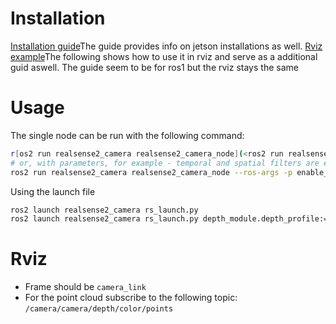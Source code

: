# Installation
[Installation guide](https://github.com/IntelRealSense/realsense-ros/tree/ros2-development)The guide provides info on jetson installations as well.
[Rviz example](https://www.youtube.com/watch?v=d7JaQvmrVFA&ab_channel=MouserElectronics)The following shows how to use it in rviz and serve as a additional guid aswell. The guide seem to be for ros1 but the rviz stays the same
# Usage
The single node can be run with the following command:
```bash
r[os2 run realsense2_camera realsense2_camera_node](<ros2 run realsense2_camera realsense2_camera_node
# or, with parameters, for example - temporal and spatial filters are enabled:
ros2 run realsense2_camera realsense2_camera_node --ros-args -p enable_color:=false -p spatial_filter.enable:=true -p temporal_filter.enable:=true>)
```
Using the launch file
```bash
ros2 launch realsense2_camera rs_launch.py
ros2 launch realsense2_camera rs_launch.py depth_module.depth_profile:=1280x720x30 pointcloud.enable:=true
```
# Rviz
- Frame should be `camera_link`
- For the point cloud subscribe to the following topic: `/camera/camera/depth/color/points`
